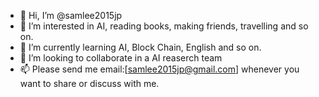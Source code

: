 - 👋 Hi, I’m @samlee2015jp
- 👀 I’m interested in AI, reading books, making friends, travelling and so on.
- 🌱 I’m currently learning AI, Block Chain, English and so on.
- 💞️ I’m looking to collaborate in a AI reaserch team
- 📫 Please send me email:[samlee2015jp@gmail.com] whenever you want to share or discuss with me.

<!---
samlee2015jp/samlee2015jp is a ✨ special ✨ repository because its `README.md` (this file) appears on your GitHub profile.
You can click the Preview link to take a look at your changes.
--->
